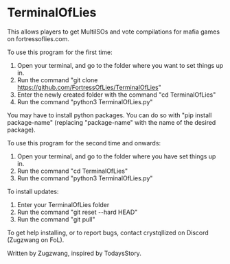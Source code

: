 # TerminalOfLies
This allows players to get MultiISOs and vote compilations for mafia games on fortressoflies.com. 

To use this program for the first time: 
  1. Open your terminal, and go to the folder where you want to set things up in.
  2. Run the command "git clone https://github.com/FortressOfLies/TerminalOfLies"
  3. Enter the newly created folder with the command "cd TerminalOfLies"
  4. Run the command "python3 TerminalOfLies.py"

You may have to install python packages. You can do so with "pip install package-name" (replacing "package-name" with the name of the desired package).

To use this program for the second time and onwards: 
  1. Open your terminal, and go to the folder where you have set things up in.
  2. Run the command "cd TerminalOfLies"
  3. Run the command "python3 TerminalOfLies.py"

To install updates:
  1. Enter your TerminalOfLies folder
  2. Run the command "git reset --hard HEAD"
  3. Run the command "git pull"

To get help installing, or to report bugs, contact crystqllized on Discord (Zugzwang on FoL).

Written by Zugzwang, inspired by TodaysStory.
